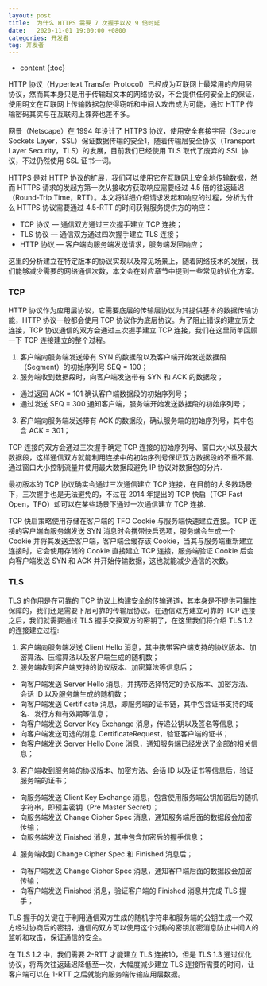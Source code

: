```yaml
---
layout: post
title:  为什么 HTTPS 需要 7 次握手以及 9 倍时延
date:   2020-11-01 19:00:00 +0800
categories: 开发者
tag: 开发者
---
```


* content
{:toc}

HTTP 协议（Hypertext Transfer Protocol）已经成为互联网上最常用的应用层协议，然而其本身只是用于传输超文本的网络协议，不会提供任何安全上的保证，使用明文在互联网上传输数据包使得窃听和中间人攻击成为可能，通过 HTTP 传输密码其实与在互联网上裸奔也差不多。

网景（Netscape）在 1994 年设计了 HTTPS 协议，使用安全套接字层（Secure Sockets Layer，SSL）保证数据传输的安全1，随着传输层安全协议（Transport Layer Security，TLS）的发展，目前我们已经使用 TLS 取代了废弃的 SSL 协议，不过仍然使用 SSL 证书一词。

HTTPS 是对 HTTP 协议的扩展，我们可以使用它在互联网上安全地传输数据，然而 HTTPS 请求的发起方第一次从接收方获取响应需要经过 4.5 倍的往返延迟（Round-Trip Time，RTT）。本文将详细介绍请求发起和响应的过程，分析为什么 HTTPS 协议需要通过 4.5-RTT 的时间获得服务提供方的响应：

- TCP 协议 — 通信双方通过三次握手建立 TCP 连接；
- TLS 协议 — 通信双方通过四次握手建立 TLS 连接；
- HTTP 协议 — 客户端向服务端发送请求，服务端发回响应；

这里的分析建立在特定版本的协议实现以及常见场景上，随着网络技术的发展，我们能够减少需要的网络通信次数，本文会在对应章节中提到一些常见的优化方案。

### TCP

HTTP 协议作为应用层协议，它需要底层的传输层协议为其提供基本的数据传输功能，HTTP 协议一般都会使用 TCP 协议作为底层协议。为了阻止错误的建立历史连接，TCP 协议通信的双方会通过三次握手建立 TCP 连接，我们在这里简单回顾一下 TCP 连接建立的整个过程。

1. 客户端向服务端发送带有 SYN 的数据段以及客户端开始发送数据段（Segment）的初始序列号 SEQ = 100；
2. 服务端收到数据段时，向客户端发送带有 SYN 和 ACK 的数据段；
 - 通过返回 ACK = 101 确认客户端数据段的初始序列号；
 - 通过发送 SEQ = 300 通知客户端，服务端开始发送数据段的初始序列号；
3. 客户端向服务端发送带有 ACK 的数据段，确认服务端的初始序列号，其中包含 ACK = 301；

TCP 连接的双方会通过三次握手确定 TCP 连接的初始序列号、窗口大小以及最大数据段，这样通信双方就能利用连接中的初始序列号保证双方数据段的不重不漏、通过窗口大小控制流量并使用最大数据段避免 IP 协议对数据包的分片.

最初版本的 TCP 协议确实会通过三次通信建立 TCP 连接，在目前的大多数场景下，三次握手也是无法避免的，不过在 2014 年提出的 TCP 快启（TCP Fast Open，TFO）却可以在某些场景下通过一次通信建立 TCP 连接.

TCP 快启策略使用存储在客户端的 TFO Cookie 与服务端快速建立连接。TCP 连接的客户端向服务端发送 SYN 消息时会携带快启选项，服务端会生成一个 Cookie 并将其发送至客户端，客户端会缓存该 Cookie，当其与服务端重新建立连接时，它会使用存储的 Cookie 直接建立 TCP 连接，服务端验证 Cookie 后会向客户端发送 SYN 和 ACK 并开始传输数据，这也就能减少通信的次数。

### TLS

TLS 的作用是在可靠的 TCP 协议上构建安全的传输通道，其本身是不提供可靠性保障的，我们还是需要下层可靠的传输层协议。在通信双方建立可靠的 TCP 连接之后，我们就需要通过 TLS 握手交换双方的密钥了，在这里我们将介绍 TLS 1.2 的连接建立过程:

1. 客户端向服务端发送 Client Hello 消息，其中携带客户端支持的协议版本、加密算法、压缩算法以及客户端生成的随机数；
2. 服务端收到客户端支持的协议版本、加密算法等信息后；
 - 向客户端发送 Server Hello 消息，并携带选择特定的协议版本、加密方法、会话 ID 以及服务端生成的随机数；
 - 向客户端发送 Certificate 消息，即服务端的证书链，其中包含证书支持的域名、发行方和有效期等信息；
 - 向客户端发送 Server Key Exchange 消息，传递公钥以及签名等信息；
 - 向客户端发送可选的消息 CertificateRequest，验证客户端的证书；
 - 向客户端发送 Server Hello Done 消息，通知服务端已经发送了全部的相关信息；
3. 客户端收到服务端的协议版本、加密方法、会话 ID 以及证书等信息后，验证服务端的证书；
 - 向服务端发送 Client Key Exchange 消息，包含使用服务端公钥加密后的随机字符串，即预主密钥（Pre Master Secret）；
 - 向服务端发送 Change Cipher Spec 消息，通知服务端后面的数据段会加密传输；
 - 向服务端发送 Finished 消息，其中包含加密后的握手信息；
4. 服务端收到 Change Cipher Spec 和 Finished 消息后；
 - 向客户端发送 Change Cipher Spec 消息，通知客户端后面的数据段会加密传输；
 - 向客户端发送 Finished 消息，验证客户端的 Finished 消息并完成 TLS 握手；

TLS 握手的关键在于利用通信双方生成的随机字符串和服务端的公钥生成一个双方经过协商后的密钥，通信的双方可以使用这个对称的密钥加密消息防止中间人的监听和攻击，保证通信的安全。

在 TLS 1.2 中，我们需要 2-RTT 才能建立 TLS 连接10，但是 TLS 1.3 通过优化协议，将两次往返延迟降低至一次，大幅度减少建立 TLS 连接所需要的时间，让客户端可以在 1-RTT 之后就能向服务端传输应用层数据。
